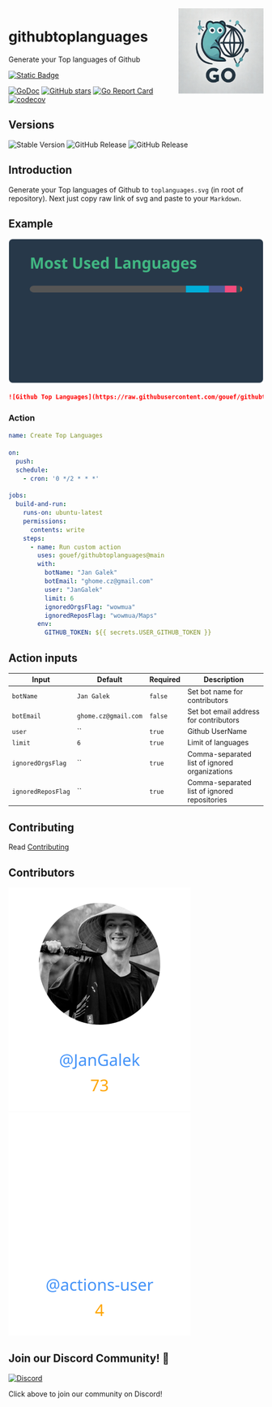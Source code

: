<img align=right width="168" src="docs/gouef_logo.png">

# githubtoplanguages
Generate your Top languages of Github

[![Static Badge](https://img.shields.io/badge/Github-gouef%2Fgithubtoplanguages-blue?style=for-the-badge&logo=github&link=github.com%2Fgouef%2Fgithubtoplanguages)](https://github.com/gouef/githubtoplanguages)

[![GoDoc](https://pkg.go.dev/badge/github.com/gouef/githubtoplanguages.svg)](https://pkg.go.dev/github.com/gouef/githubtoplanguages)
[![GitHub stars](https://img.shields.io/github/stars/gouef/githubtoplanguages?style=social)](https://github.com/gouef/githubtoplanguages/stargazers)
[![Go Report Card](https://goreportcard.com/badge/github.com/gouef/githubtoplanguages)](https://goreportcard.com/report/github.com/gouef/githubtoplanguages)
[![codecov](https://codecov.io/github/gouef/githubtoplanguages/branch/main/graph/badge.svg?token=YUG8EMH6Q8)](https://codecov.io/github/gouef/githubtoplanguages)

## Versions
![Stable Version](https://img.shields.io/github/v/release/gouef/githubtoplanguages?label=Stable&labelColor=green)
![GitHub Release](https://img.shields.io/github/v/release/gouef/githubtoplanguages?label=RC&include_prereleases&filter=*rc*&logoSize=diago)
![GitHub Release](https://img.shields.io/github/v/release/gouef/githubtoplanguages?label=Beta&include_prereleases&filter=*beta*&logoSize=diago)

## Introduction
Generate your Top languages of Github to `toplanguages.svg` (in root of repository). Next just copy raw link of svg and paste to your `Markdown`.

## Example

![Github Top Languages](https://raw.githubusercontent.com/gouef/githubtoplanguages/refs/heads/main/toplanguages.svg)

```markdown
![Github Top Languages](https://raw.githubusercontent.com/gouef/githubtoplanguages/refs/heads/main/toplanguages.svg)
```

### Action

```yaml
name: Create Top Languages

on:
  push:
  schedule:
    - cron: '0 */2 * * *'

jobs:
  build-and-run:
    runs-on: ubuntu-latest
    permissions:
      contents: write
    steps:
      - name: Run custom action
        uses: gouef/githubtoplanguages@main
        with:
          botName: "Jan Galek"
          botEmail: "ghome.cz@gmail.com"
          user: "JanGalek"
          limit: 6
          ignoredOrgsFlag: "wowmua"
          ignoredReposFlag: "wowmua/Maps"
        env:
          GITHUB_TOKEN: ${{ secrets.USER_GITHUB_TOKEN }}
```

## Action inputs

| Input              | Default              | Required | Description                                   |
|--------------------|----------------------|----------|-----------------------------------------------|
| `botName`          | `Jan Galek`          | `false`  | Set bot name for contributors                 |
| `botEmail`         | `ghome.cz@gmail.com` | `false`  | Set bot email address for contributors        |
| `user`             | ``                   | `true`   | Github UserName                               |
| `limit`            | `6`                  | `true`   | Limit of languages                            |
| `ignoredOrgsFlag`  | ``                   | `true`   | Comma-separated list of ignored organizations |
| `ignoredReposFlag` | ``                   | `true`   | Comma-separated list of ignored repositories  |


## Contributing

Read [Contributing](CONTRIBUTING.md)

## Contributors

<div>
<span>
  <a href="https://github.com/JanGalek"><img src="https://raw.githubusercontent.com/gouef/githubtoplanguages/refs/heads/contributors-svg/.github/contributors/JanGalek.svg" alt="JanGalek" /></a>
</span>
<span>
  <a href="https://github.com/actions-user"><img src="https://raw.githubusercontent.com/gouef/githubtoplanguages/refs/heads/contributors-svg/.github/contributors/actions-user.svg" alt="actions-user" /></a>
</span>
</div>

## Join our Discord Community! 🎉

[![Discord](https://img.shields.io/discord/1334331501462163509?style=for-the-badge&logo=discord&logoColor=white&logoSize=auto&label=Community%20discord&labelColor=blue&link=https%3A%2F%2Fdiscord.gg%2FwjGqeWFnqK
)](https://discord.gg/wjGqeWFnqK)

Click above to join our community on Discord!
